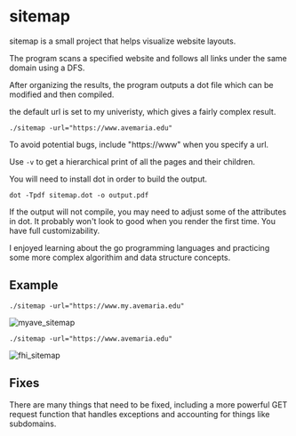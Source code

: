 # sitemap
sitemap is a small project that helps visualize website layouts.

The program scans a specified website and follows all links under the same domain using a DFS. 

After organizing the results, the program outputs a dot file which can be modified and then compiled.

the default url is set to my univeristy, which gives a fairly complex result.

```
./sitemap -url="https://www.avemaria.edu"
```

To avoid potential bugs, include "https://www" when you specify a url.

Use `-v` to get a hierarchical print of all the pages and their children.


You will need to install dot in order to build the output.

```
dot -Tpdf sitemap.dot -o output.pdf
```

If the output will not compile, you may need to adjust some of the attributes in dot. It probably won't look to good when you render the first time.
You have full customizability.

I enjoyed learning about the go programming languages and practicing some more complex algorithim and data structure concepts.

## Example

```./sitemap -url="https://www.my.avemaria.edu"```

![myave_sitemap](example/myave.svg)

```./sitemap -url="https://www.avemaria.edu"```

![fhi_sitemap](example/ave.svg)

## Fixes

There are many things that need to be fixed, including a more powerful GET request function that handles exceptions and accounting for things like subdomains.
